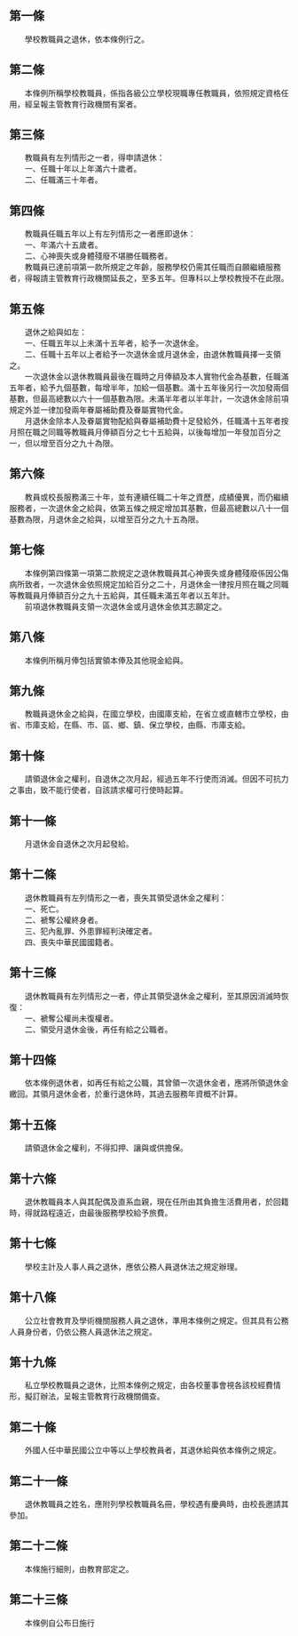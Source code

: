 第一條 
-------
　　學校教職員之退休，依本條例行之。  


第二條 
-------
　　本條例所稱學校教職員，係指各級公立學校現職專任教職員，依照規定資格任用，經呈報主管教育行政機關有案者。  


第三條 
-------
　　教職員有左列情形之一者，得申請退休：  
　　一、任職十年以上年滿六十歲者。  
　　二、任職滿三十年者。  


第四條 
-------
　　教職員任職五年以上有左列情形之一者應即退休：  
　　一、年滿六十五歲者。  
　　二、心神喪失或身體殘廢不堪勝任職務者。  
　　教職員已達前項第一款所規定之年齡，服務學校仍需其任職而自願繼續服務者，得報請主管教育行政機關延長之，至多五年。但專科以上學校教授不在此限。  


第五條 
-------
　　退休之給與如左：  
　　一、任職五年以上未滿十五年者，給予一次退休金。  
　　二、任職十五年以上者給予一次退休金或月退休金，由退休教職員擇一支領之。  
　　一次退休金以退休教職員最後在職時之月俸額及本人實物代金為基數，任職滿五年者，給予九個基數，每增半年，加給一個基數。滿十五年後另行一次加發兩個基數，但最高總數以六十一個基數為限。未滿半年者以半年計，一次退休金除前項規定外並一律加發兩年眷屬補助費及眷屬實物代金。  
　　月退休金除本人及眷屬實物配給與眷屬補助費十足發給外，任職滿十五年者按月照在職之同職等教職員月俸額百分之七十五給與，以後每增加一年發加百分之一，但以增至百分之九十為限。  


第六條 
-------
　　教員或校長服務滿三十年，並有連續任職二十年之資歷，成績優異，而仍繼續服務者，一次退休金之給與，依第五條之規定增加其基數，但最高總數以八十一個基數為限，月退休金之給與，以增至百分之九十五為限。  


第七條 
-------
　　本條例第四條第一項第二款規定之退休教職員其心神喪失或身體殘廢係因公傷病所致者，一次退休金依照規定加給百分之二十，月退休金一律按月照在職之同職等教職員月俸額百分之九十五給與，其任職未滿五年者以五年計。  
　　前項退休教職員支領一次退休金或月退休金依其志願定之。  


第八條 
-------
　　本條例所稱月俸包括實領本俸及其他現金給與。  


第九條 
-------
　　教職員退休金之給與，在國立學校，由國庫支給，在省立或直轄市立學校，由省、市庫支給，在縣、市、區、鄉、鎮、保立學校，由縣、市庫支給。  


第十條 
-------
　　請領退休金之權利，自退休之次月起，經過五年不行使而消滅。但因不可抗力之事由，致不能行使者，自該請求權可行使時起算。  


第十一條 
---------
　　月退休金自退休之次月起發給。  


第十二條 
---------
　　退休教職員有左列情形之一者，喪失其領受退休金之權利：  
　　一、死亡。  
　　二、褫奪公權終身者。  
　　三、犯內亂罪、外患罪經判決確定者。  
　　四、喪失中華民國國籍者。  


第十三條 
---------
　　退休教職員有左列情形之一者，停止其領受退休金之權利，至其原因消滅時恢復：  
　　一、褫奪公權尚未復權者。  
　　二、領受月退休金後，再任有給之公職者。  


第十四條 
---------
　　依本條例退休者，如再任有給之公職，其曾領一次退休金者，應將所領退休金繳回。其領月退休金者，於重行退休時，其過去服務年資概不計算。  


第十五條 
---------
　　請領退休金之權利，不得扣押、讓與或供擔保。  


第十六條 
---------
　　退休教職員本人與其配偶及直系血親，現在任所由其負擔生活費用者，於回籍時，得就路程遠近，由最後服務學校給予旅費。  


第十七條 
---------
　　學校主計及人事人員之退休，應依公務人員退休法之規定辦理。  


第十八條 
---------
　　公立社會教育及學術機關服務人員之退休，準用本條例之規定。但其具有公務人員身份者，仍依公務人員退休法之規定。  


第十九條 
---------
　　私立學校教職員之退休，比照本條例之規定，由各校董事會視各該校經費情形，擬訂辦法，呈報主管教育行政機關備查。  


第二十條 
---------
　　外國人任中華民國公立中等以上學校教員者，其退休給與依本條例之規定。  


第二十一條 
-----------
　　退休教職員之姓名，應附列學校教職員名冊，學校遇有慶典時，由校長邀請其參加。  


第二十二條 
-----------
　　本條施行細則，由教育部定之。  


第二十三條 
-----------
　　本條例自公布日施行